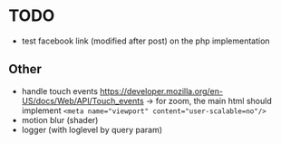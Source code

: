 # TODO

- test facebook link (modified after post) on the php implementation

## Other

- handle touch events <https://developer.mozilla.org/en-US/docs/Web/API/Touch_events>
    -> for zoom, the main html should implement `<meta name="viewport" content="user-scalable=no"/>`
- motion blur (shader)
- logger (with loglevel by query param)
